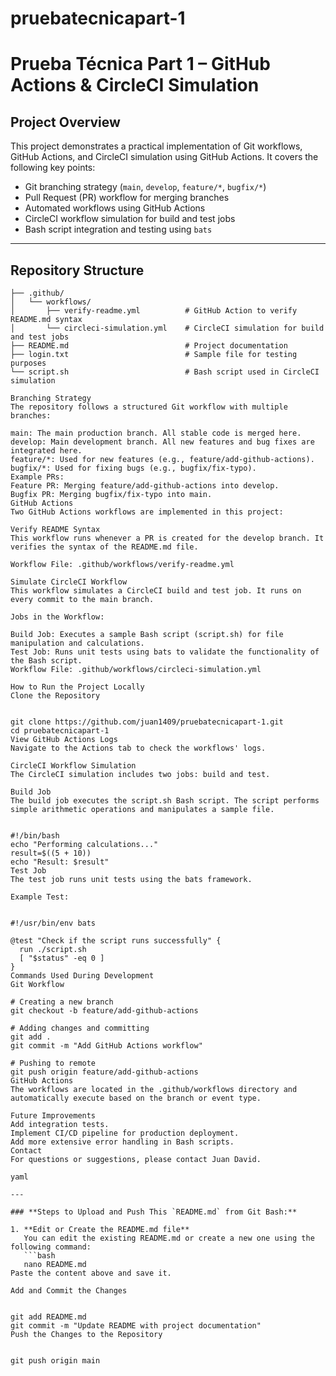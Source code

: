 
# pruebatecnicapart-1
# Prueba Técnica Part 1 – GitHub Actions & CircleCI Simulation

## **Project Overview**
This project demonstrates a practical implementation of Git workflows, GitHub Actions, and CircleCI simulation using GitHub Actions. It covers the following key points:

- Git branching strategy (`main`, `develop`, `feature/*`, `bugfix/*`)
- Pull Request (PR) workflow for merging branches
- Automated workflows using GitHub Actions
- CircleCI workflow simulation for build and test jobs
- Bash script integration and testing using `bats`

---

## **Repository Structure**
```plaintext
├── .github/
│   └── workflows/
│       ├── verify-readme.yml          # GitHub Action to verify README.md syntax
│       └── circleci-simulation.yml    # CircleCI simulation for build and test jobs
├── README.md                          # Project documentation
├── login.txt                          # Sample file for testing purposes
└── script.sh                          # Bash script used in CircleCI simulation

Branching Strategy
The repository follows a structured Git workflow with multiple branches:

main: The main production branch. All stable code is merged here.
develop: Main development branch. All new features and bug fixes are integrated here.
feature/*: Used for new features (e.g., feature/add-github-actions).
bugfix/*: Used for fixing bugs (e.g., bugfix/fix-typo).
Example PRs:
Feature PR: Merging feature/add-github-actions into develop.
Bugfix PR: Merging bugfix/fix-typo into main.
GitHub Actions
Two GitHub Actions workflows are implemented in this project:

Verify README Syntax
This workflow runs whenever a PR is created for the develop branch. It verifies the syntax of the README.md file.

Workflow File: .github/workflows/verify-readme.yml

Simulate CircleCI Workflow
This workflow simulates a CircleCI build and test job. It runs on every commit to the main branch.

Jobs in the Workflow:

Build Job: Executes a sample Bash script (script.sh) for file manipulation and calculations.
Test Job: Runs unit tests using bats to validate the functionality of the Bash script.
Workflow File: .github/workflows/circleci-simulation.yml

How to Run the Project Locally
Clone the Repository


git clone https://github.com/juan1409/pruebatecnicapart-1.git
cd pruebatecnicapart-1
View GitHub Actions Logs
Navigate to the Actions tab to check the workflows' logs.

CircleCI Workflow Simulation
The CircleCI simulation includes two jobs: build and test.

Build Job
The build job executes the script.sh Bash script. The script performs simple arithmetic operations and manipulates a sample file.


#!/bin/bash
echo "Performing calculations..."
result=$((5 + 10))
echo "Result: $result"
Test Job
The test job runs unit tests using the bats framework.

Example Test:


#!/usr/bin/env bats

@test "Check if the script runs successfully" {
  run ./script.sh
  [ "$status" -eq 0 ]
}
Commands Used During Development
Git Workflow

# Creating a new branch
git checkout -b feature/add-github-actions

# Adding changes and committing
git add .
git commit -m "Add GitHub Actions workflow"

# Pushing to remote
git push origin feature/add-github-actions
GitHub Actions
The workflows are located in the .github/workflows directory and automatically execute based on the branch or event type.

Future Improvements
Add integration tests.
Implement CI/CD pipeline for production deployment.
Add more extensive error handling in Bash scripts.
Contact
For questions or suggestions, please contact Juan David.

yaml

---

### **Steps to Upload and Push This `README.md` from Git Bash:**

1. **Edit or Create the README.md file**  
   You can edit the existing README.md or create a new one using the following command:
   ```bash
   nano README.md
Paste the content above and save it.

Add and Commit the Changes


git add README.md
git commit -m "Update README with project documentation"
Push the Changes to the Repository


git push origin main
